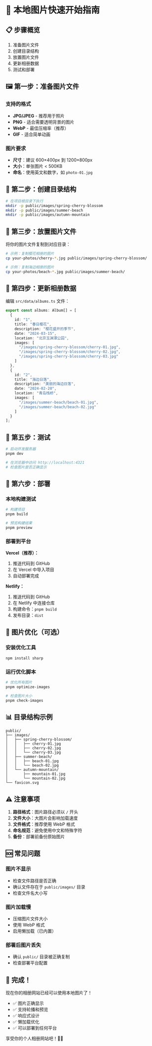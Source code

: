 # 🚀 本地图片快速开始指南

## 📋 步骤概览

1. 准备图片文件
2. 创建目录结构
3. 放置图片文件
4. 更新相册数据
5. 测试和部署

## 🖼️ 第一步：准备图片文件

### 支持的格式
- **JPG/JPEG** - 推荐用于照片
- **PNG** - 适合需要透明背景的图片
- **WebP** - 最佳压缩率（推荐）
- **GIF** - 适合简单动画

### 图片要求
- **尺寸**：建议 600×400px 到 1200×800px
- **大小**：单张图片 < 500KB
- **命名**：使用英文和数字，如 `photo-01.jpg`

## 📁 第二步：创建目录结构

```bash
# 在项目根目录下执行
mkdir -p public/images/spring-cherry-blossom
mkdir -p public/images/summer-beach
mkdir -p public/images/autumn-mountain
```

## 📸 第三步：放置图片文件

将你的图片文件复制到对应目录：

```bash
# 示例：复制樱花相册的图片
cp your-photos/cherry-*.jpg public/images/spring-cherry-blossom/

# 示例：复制海边相册的图片
cp your-photos/beach-*.jpg public/images/summer-beach/
```

## 📝 第四步：更新相册数据

编辑 `src/data/albums.ts` 文件：

```typescript
export const albums: Album[] = [
  {
    id: "1",
    title: "春日樱花",
    description: "樱花盛开的季节",
    date: "2024-03-15",
    location: "北京玉渊潭公园",
    images: [
      "/images/spring-cherry-blossom/cherry-01.jpg",
      "/images/spring-cherry-blossom/cherry-02.jpg",
      "/images/spring-cherry-blossom/cherry-03.jpg"
    ]
  },
  {
    id: "2",
    title: "海边日落",
    description: "美丽的海边日落",
    date: "2024-02-20",
    location: "青岛栈桥",
    images: [
      "/images/summer-beach/beach-01.jpg",
      "/images/summer-beach/beach-02.jpg"
    ]
  }
];
```

## 🧪 第五步：测试

```bash
# 启动开发服务器
pnpm dev

# 在浏览器中访问 http://localhost:4321
# 检查图片是否正确显示
```

## 🚀 第六步：部署

### 本地构建测试
```bash
# 构建项目
pnpm build

# 预览构建结果
pnpm preview
```

### 部署到平台

**Vercel（推荐）：**
1. 推送代码到 GitHub
2. 在 Vercel 中导入项目
3. 自动部署完成

**Netlify：**
1. 推送代码到 GitHub
2. 在 Netlify 中连接仓库
3. 构建命令：`pnpm build`
4. 发布目录：`dist`

## 🔧 图片优化（可选）

### 安装优化工具
```bash
npm install sharp
```

### 运行优化脚本
```bash
# 优化所有图片
pnpm optimize-images

# 检查图片大小
pnpm check-images
```

## 📊 目录结构示例

```
public/
├── images/
│   ├── spring-cherry-blossom/
│   │   ├── cherry-01.jpg
│   │   ├── cherry-02.jpg
│   │   └── cherry-03.jpg
│   ├── summer-beach/
│   │   ├── beach-01.jpg
│   │   └── beach-02.jpg
│   └── autumn-mountain/
│       ├── mountain-01.jpg
│       └── mountain-02.jpg
└── favicon.svg
```

## ⚠️ 注意事项

1. **路径格式**：图片路径必须以 `/` 开头
2. **文件大小**：大图片会影响加载速度
3. **文件格式**：推荐使用 WebP 格式
4. **命名规范**：避免使用中文和特殊字符
5. **备份**：部署前备份原始图片

## 🆘 常见问题

### 图片不显示
- 检查文件路径是否正确
- 确认文件存在于 `public/images/` 目录
- 检查文件名大小写

### 图片加载慢
- 压缩图片文件大小
- 使用 WebP 格式
- 启用懒加载（已内置）

### 部署后图片丢失
- 确认 `public/` 目录被正确复制
- 检查部署平台配置

## 🎉 完成！

现在你的相册网站已经可以使用本地图片了！

- ✅ 图片正确显示
- ✅ 支持轮播和预览
- ✅ 响应式设计
- ✅ 懒加载优化
- ✅ 可以部署到任何平台

享受你的个人相册网站吧！📸✨ 